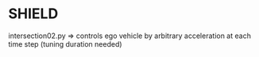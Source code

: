 # SHIELD

intersection02.py => controls ego vehicle by arbitrary acceleration at each time step (tuning duration needed)